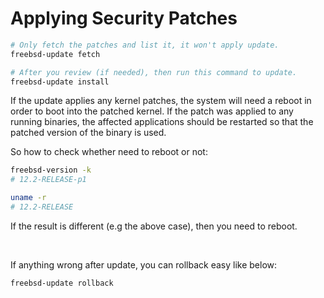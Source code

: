 # Applying Security Patches

```bash
# Only fetch the patches and list it, it won't apply update.
freebsd-update fetch

# After you review (if needed), then run this command to update.
freebsd-update install
```

If the update applies any kernel patches, the system will need a reboot in order
to boot into the patched kernel. If the patch was applied to any running binaries,
the affected applications should be restarted so that the patched version of the 
binary is used.

So how to check whether need to reboot or not:

```bash
freebsd-version -k
# 12.2-RELEASE-p1

uname -r
# 12.2-RELEASE
```

If the result is different (e.g the above case), then you need to reboot.

</br>

If anything wrong after update, you can rollback easy like below:

```bash
freebsd-update rollback
```
